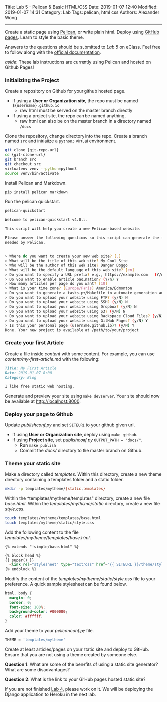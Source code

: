 Title: Lab 5 - Pelican & Basic HTML/CSS
Date: 2019-01-07 12:40
Modified: 2019-01-07 14:31
Category: Lab
Tags: pelican, html css
Authors: Alexander Wong

----

Create a static page using [Pelican](https://blog.getpelican.com/), or write plain html. Deploy using [GitHub pages](https://pages.github.com/). Learn to style the basic theme.

Answers to the questions should be submitted to *Lab 5* on eClass. Feel free to follow along with the [official documentation](https://docs.getpelican.com/en/stable/quickstart.html).

*aside*: These lab instructions are currently using Pelican and hosted on Github Pages!

### Initializing the Project

Create a repository on Github for your github hosted page.

* If using a **User or Organization site**, the repo must be named `${username}.github.io`
    * raw html must be served on the master branch directly
* If using a project site, the repo can be named anything,
    * raw html can also be on the master branch in a directory named `/docs`


Clone the repository, change directory into the repo. Create a branch named `src` and initialize a `python3` virtual environment.

```bash
git clone {git-repo-url}
cd {git-clone-url}
git branch src
git checkout src
virtualenv venv --python=python3
source venv/bin/activate
```

Install Pelican and Markdown.

```bash
pip install pelican markdown
```

Run the pelican quickstart.

```bash
pelican-quickstart

Welcome to pelican-quickstart v4.0.1.

This script will help you create a new Pelican-based website.

Please answer the following questions so this script can generate the files
needed by Pelican.

    
> Where do you want to create your new web site? [.] 
> What will be the title of this web site? My Cool Site
> Who will be the author of this web site? Danger Doggo
> What will be the default language of this web site? [en] 
> Do you want to specify a URL prefix? e.g., https://example.com   (Y/n) n
> Do you want to enable article pagination? (Y/n) Y
> How many articles per page do you want? [10] 
> What is your time zone? [Europe/Paris] America/Edmonton
> Do you want to generate a tasks.py/Makefile to automate generation and publishing? (Y/n) Y
> Do you want to upload your website using FTP? (y/N) N
> Do you want to upload your website using SSH? (y/N) N
> Do you want to upload your website using Dropbox? (y/N) N
> Do you want to upload your website using S3? (y/N) N
> Do you want to upload your website using Rackspace Cloud Files? (y/N) N
> Do you want to upload your website using GitHub Pages? (y/N) Y
> Is this your personal page (username.github.io)? (y/N) Y
Done. Your new project is available at /path/to/your/project
```

### Create your first Article

Create a file inside *content* with some content. For example, you can use *content/my-first-article.md* with the following:

```markdown
Title: My First Article
Date: 2019-01-07 8:00
Category: Blog

I like free static web hosting.
```

Generate and preview your site using `make devserver`. Your site should now be available at [http://localhost:8000](http://localhost:8000).

### Deploy your page to Github

Update *publishconf.py* and set `SITEURL` to your github given url.

* If using **User or Organization site**, deploy using `make github`.
* If using **Project site**, set *publishconf.py* `OUTPUT_PATH = "docs/"`.
    * Run `make publish`
    * Commit the *docs/* directory to the master branch on Github.

### Theme your static site

Make a directory called *templates*. Within this directory, create a new theme directory containing a templates folder and a static folder.

```bash
mkdir -p templates/mytheme/{static,templates}
```

Within the *templates/mytheme/templates" directory, create a new file *base.html*. Within the *templates/mytheme/static* directory, create a new file *style.css*.

```bash
touch templates/mytheme/templates/base.html
touch templates/mytheme/static/style.css
```

Add the following content to the file *templates/mytheme/templates/base.html*.

```html
{% extends "!simple/base.html" %}

{% block head %}
{{ super() }}
  <link rel="stylesheet" type="text/css" href="{{ SITEURL }}/theme/style.css" />
{% endblock %}
```

Modify the content of the *templates/mytheme/static/style.css* file to your preference. A quick sample stylesheet can be found below.

```css
html, body {
  margin: 0;
  border: 0;
  font-size: 100%;
  background-color: #000000;
  color: #ffffff;
}
```

Add your theme to your *pelicanconf.py* file.

```python
THEME = 'templates/mytheme'
```

Create at least articles/pages on your static site and deploy to GitHub. Ensure that you are not using a theme created by someone else.

**Question 1**: What are some of the benefits of using a static site generator? What are some disadvantages?

**Question 2**: What is the link to your GitHub pages hosted static site?

If you are not finished [Lab 4]({filename}lab-4.md), please work on it. We will be deploying the Django application to Heroku in the next lab.
